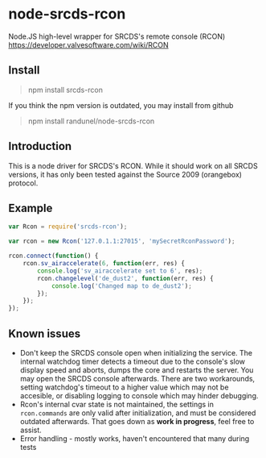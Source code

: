 node-srcds-rcon
===============

Node.JS high-level wrapper for SRCDS's remote console (RCON) https://developer.valvesoftware.com/wiki/RCON


## Install

> npm install srcds-rcon

If you think the npm version is outdated, you may install from github

> npm install randunel/node-srcds-rcon

## Introduction

This is a node driver for SRCDS's RCON. While it should work on all SRCDS versions, it has only been tested against the Source 2009 (orangebox) protocol.

## Example

``` javascript
var Rcon = require('srcds-rcon');

var rcon = new Rcon('127.0.1.1:27015', 'mySecretRconPassword');

rcon.connect(function() {
    rcon.sv_airaccelerate(6, function(err, res) {
        console.log('sv_airaccelerate set to 6', res);
        rcon.changelevel('de_dust2', function(err, res) {
            console.log('Changed map to de_dust2');
        });
    });
});
```

## Known issues

 - Don't keep the SRCDS console open when initializing the service. The internal watchdog timer detects a timeout due to the console's slow display speed and aborts, dumps the core and restarts the server. You may open the SRCDS console afterwards. There are two workarounds, setting watchdog's timeout to a higher value which may not be accesible, or disabling logging to console which may hinder debugging.
 - Rcon's internal cvar state is not maintained, the settings in `rcon.commands` are only valid after initialization, and must be considered outdated afterwards. That goes down as **work in progress**, feel free to assist.
 - Error handling - mostly works, haven't encountered that many during tests
